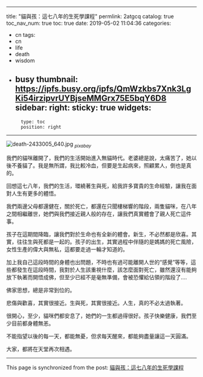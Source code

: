 
---
title: "貓與孩：這七八年的生死學課程"
permlink: 2atgcq
catalog: true
toc_nav_num: true
toc: true
date: 2019-05-02 11:04:36
categories:
- cn
tags:
- cn
- life
- death
- wisdom
- busy
thumbnail: https://ipfs.busy.org/ipfs/QmWzkbs7Xnk3LgKi54irzipvrUYBjseMMGrx75E5bqY6D8
sidebar:
    right:
        sticky: true
widgets:
    -
        type: toc
        position: right
---


![death-2433005_640.jpg](https://ipfs.busy.org/ipfs/QmWzkbs7Xnk3LgKi54irzipvrUYBjseMMGrx75E5bqY6D8)
<sub>*pixabay*</sub>

我們的貓咪離開了，我們的生活開始進入無貓時代。老婆總是說，太痛苦了，她以後不養貓了。我是無所謂，我比較冷血，但要是生起病來，照顧累人，倒也是真的。

回想這七八年，我們的生活，環繞著生與死，給我許多寶貴的生命經驗，讓我在面對人生有更多的體悟。

我們兩邊父母都還健在，關於死亡，都還在只聞樓梯響的階段，兩隻貓咪，在八年之間相繼離世，她們與我們接近親人般的存在，讓我們真實體會了親人死亡這件事。

孩子在這期間降臨，讓我們對於生命也有全新的體會。新生，不必然都是欣喜。其實，往往生與死都是一起的。孩子的出生，其實過程中伴隨的是媽媽的死亡風險，女性生產的偉大與無私，這都要走過一輪才知道的。

加上我自己這段時間的身體也出問題，不時也有過可能離開人世的“感覺”等等，這些都發生在這段時間，我對於人生該重視什麼，該怎麼面對死亡，雖然還沒有能夠放下執著而開悟成佛，但至少已經不是毫無準備，會被恐懼給佔領的階段了....

佛家思想，總是非常到位的。

悲傷與歡喜，其實很接近。生與死，其實很接近。人生，真的不必太過執著。

很開心，至少，貓咪們都安息了，她們的一生都過得很好。孩子快樂健康，我們至少目前都身體無恙。

不能指望以後的每一天，都能無憂，但求每天醒來，都能夠盡量讓這一天圓滿。

大家，都將在天堂再次相遇。

- - -

This page is synchronized from the post: [貓與孩：這七八年的生死學課程](https://steemit.com/@deanliu/2atgcq)
